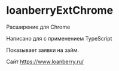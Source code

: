 # loanberryExtChrome

Расширение для Chrome

Написано для с применением TypeScript


Показывает заявки на займ.

Сайт https://www.loanberry.ru/
